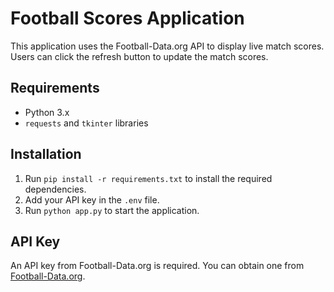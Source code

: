 # Football Scores Application

This application uses the Football-Data.org API to display live match scores. Users can click the refresh button to update the match scores.

## Requirements
- Python 3.x
- `requests` and `tkinter` libraries

## Installation
1. Run `pip install -r requirements.txt` to install the required dependencies.
2. Add your API key in the `.env` file.
3. Run `python app.py` to start the application.

## API Key
An API key from Football-Data.org is required. You can obtain one from [Football-Data.org](https://www.football-data.org/).
